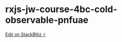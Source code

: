 # rxjs-jw-course-4bc-cold-observable-pnfuae

[Edit on StackBlitz ⚡️](https://stackblitz.com/edit/rxjs-jw-course-4bc-cold-observable-pnfuae)